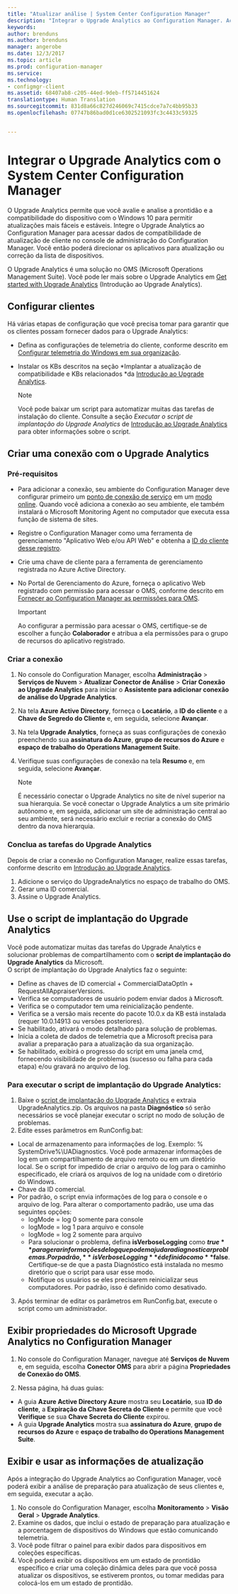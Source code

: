 ```yaml
---
title: "Atualizar análise | System Center Configuration Manager"
description: "Integrar o Upgrade Analytics ao Configuration Manager. Acessar dados de compatibilidade de atualização no seu console de administração. Dispositivos de destino para atualização ou correção."
keywords: 
author: brenduns
ms.author: brenduns
manager: angerobe
ms.date: 12/3/2017
ms.topic: article
ms.prod: configuration-manager
ms.service: 
ms.technology:
- configmgr-client
ms.assetid: 68407ab8-c205-44ed-9deb-ff5714451624
translationtype: Human Translation
ms.sourcegitcommit: 831d8a66c827d246069c7415cdce7a7c4bb95b33
ms.openlocfilehash: 07747b86bad0d1ce6302521093fc3c4433c59325


---
```


# <a name="integrate-upgrade-analytics-with-system-center-configuration-manager"></a>Integrar o Upgrade Analytics com o System Center Configuration Manager

O Upgrade Analytics permite que você avalie e analise a prontidão e a compatibilidade do dispositivo com o Windows 10 para permitir atualizações mais fáceis e estáveis. Integre o Upgrade Analytics ao Configuration Manager para acessar dados de compatibilidade de atualização de cliente no console de administração do Configuration Manager. Você então poderá direcionar os aplicativos para atualização ou correção da lista de dispositivos.

O Upgrade Analytics é uma solução no OMS (Microsoft Operations Management Suite). Você pode ler mais sobre o Upgrade Analytics em [Get started with Upgrade Analytics](https://technet.microsoft.com/itpro/windows/deploy/upgrade-analytics-get-started) (Introdução ao Upgrade Analytics).

## <a name="configure-clients"></a>Configurar clientes

Há várias etapas de configuração que você precisa tomar para garantir que os clientes possam fornecer dados para o Upgrade Analytics:

-  Defina as configurações de telemetria do cliente, conforme descrito em [Configurar telemetria do Windows em sua organização](https://technet.microsoft.com/itpro/windows/manage/configure-windows-telemetry-in-your-organization).
-  Instalar os KBs descritos na seção *Implantar a atualização de compatibilidade e KBs relacionados *da [Introdução ao Upgrade Analytics](https://technet.microsoft.com/itpro/windows/deploy/upgrade-analytics-get-started).

    > [!NOTE]
    > Você pode baixar um script para automatizar muitas das tarefas de instalação do cliente. Consulte a seção *Executar o script de implantação do Upgrade Analytics* de [Introdução ao Upgrade Analytics](https://technet.microsoft.com/itpro/windows/deploy/upgrade-analytics-get-started) para obter informações sobre o script.

## <a name="create-a-connection-to-upgrade-analytics"></a>Criar uma conexão com o Upgrade Analytics

### <a name="prerequisites"></a>Pré-requisitos

- Para adicionar a conexão, seu ambiente do Configuration Manager deve configurar primeiro um [ponto de conexão de serviço](/sccm/core/servers/deploy/configure/about-the-service-connection-point) em um [modo online](https://azure.microsoft.com/en-us/documentation/articles/resource-group-create-service-principal-portal/). Quando você adiciona a conexão ao seu ambiente, ele também instalará o Microsoft Monitoring Agent no computador que executa essa função de sistema de sites.
- Registre o Configuration Manager como uma ferramenta de gerenciamento "Aplicativo Web e/ou API Web" e obtenha a [ID do cliente desse registro](https://azure.microsoft.com/documentation/articles/active-directory-integrating-applications/).
- Crie uma chave de cliente para a ferramenta de gerenciamento registrada no Azure Active Directory.
- No Portal de Gerenciamento do Azure, forneça o aplicativo Web registrado com permissão para acessar o OMS, conforme descrito em [Fornecer ao Configuration Manager as permissões para OMS](https://azure.microsoft.com/en-us/documentation/articles/log-analytics-sccm/#provide-configuration-manager-with-permissions-to-oms).

    > [!IMPORTANT]
    > Ao configurar a permissão para acessar o OMS, certifique-se de escolher a função **Colaborador** e atribua a ela permissões para o grupo de recursos do aplicativo registrado.

### <a name="create-the-connection"></a>Criar a conexão

1.  No console do Configuration Manager, escolha **Administração** > **Serviços de Nuvem** > **Atualizar Conector de Análise** > **Criar Conexão ao Upgrade Analytics** para iniciar o **Assistente para adicionar conexão de análise do Upgrade Analytics**.
3.  Na tela **Azure Active Directory**, forneça o **Locatário**, a **ID do cliente** e a **Chave de Segredo do Cliente** e, em seguida, selecione **Avançar**.
4.  Na tela **Upgrade Analytics**, forneça as suas configurações de conexão preenchendo sua **assinatura do Azure**, **grupo de recursos do Azure** e **espaço de trabalho do Operations Management Suite**.
5.  Verifique suas configurações de conexão na tela **Resumo** e, em seguida, selecione **Avançar**.

    > [!NOTE]
    > É necessário conectar o Upgrade Analytics no site de nível superior na sua hierarquia. Se você conectar o Upgrade Analytics a um site primário autônomo e, em seguida, adicionar um site de administração central ao seu ambiente, será necessário excluir e recriar a conexão do OMS dentro da nova hierarquia.

### <a name="complete-upgrade-analytics-tasks"></a>Conclua as tarefas do Upgrade Analytics  

Depois de criar a conexão no Configuration Manager, realize essas tarefas, conforme descrito em [Introdução ao Upgrade Analytics](https://technet.microsoft.com/itpro/windows/deploy/upgrade-analytics-get-started).  

1. Adicione o serviço do UpgradeAnalytics no espaço de trabalho do OMS.  
2. Gerar uma ID comercial.  
3. Assine o Upgrade Analytics.   

## <a name="use-the-upgrade-analytics-deployment-script"></a>Use o script de implantação do Upgrade Analytics  

Você pode automatizar muitas das tarefas do Upgrade Analytics e solucionar problemas de compartilhamento com o **script de implantação do Upgrade Analytics** da Microsoft.  
O script de implantação do Upgrade Analytics faz o seguinte:  

- Define as chaves de ID comercial + CommercialDataOptIn + RequestAllAppraiserVersions.  
- Verifica se computadores de usuário podem enviar dados à Microsoft.  
- Verifica se o computador tem uma reinicialização pendente.   
- Verifica se a versão mais recente do pacote 10.0.x da KB está instalada (requer 10.0.14913 ou versões posteriores).  
- Se habilitado, ativará o modo detalhado para solução de problemas.  
- Inicia a coleta de dados de telemetria que a Microsoft precisa para avaliar a preparação para a atualização da sua organização.  
- Se habilitado, exibirá o progresso do script em uma janela cmd, fornecendo visibilidade de problemas (sucesso ou falha para cada etapa) e/ou gravará no arquivo de log.  

### <a name="to-run-the-upgrade-analytics-deployment-script"></a>Para executar o script de implantação do Upgrade Analytics:  

1. Baixe o [script de implantação do Upgrade Analytics](https://go.microsoft.com/fwlink/?LinkID=822966&clcid=0x409) e extraia UpgradeAnalytics.zip. Os arquivos na pasta **Diagnóstico** só serão necessários se você planejar executar o script no modo de solução de problemas.  
2. Edite esses parâmetros em RunConfig.bat:  
- Local de armazenamento para informações de log. Exemplo: % SystemDrive%\UADiagnostics. Você pode armazenar informações de log em um compartilhamento de arquivo remoto ou em um diretório local. Se o script for impedido de criar o arquivo de log para o caminho especificado, ele criará os arquivos de log na unidade com o diretório do Windows.  
- Chave da ID comercial.  
- Por padrão, o script envia informações de log para o console e o arquivo de log. Para alterar o comportamento padrão, use uma das seguintes opções:  
    - logMode = log 0 somente para console  
    - logMode = log 1 para arquivo e console  
    - logMode = log 2 somente para arquivo  
    - Para solucionar o problema, defina **isVerboseLogging** como **$true** para gerar informações de log que podem ajudar a diagnosticar problemas. Por padrão, **isVerboseLogging** é definido como **$false**. Certifique-se de que a pasta Diagnóstico está instalada no mesmo diretório que o script para usar esse modo.  
    - Notifique os usuários se eles precisarem reinicializar seus computadores. Por padrão, isso é definido como desativado.  

3. Após terminar de editar os parâmetros em RunConfig.bat, execute o script como um administrador.  


## <a name="view-microsoft-upgrade-analytics-properties-in-configuration-manager"></a>Exibir propriedades do Microsoft Upgrade Analytics no Configuration Manager  

1.  No console do Configuration Manager, navegue até **Serviços de Nuvem** e, em seguida, escolha **Conector OMS** para abrir a página **Propriedades de Conexão do OMS**.  

2.  Nessa página, há duas guias:
  * A guia **Azure Active Directory Azure** mostra seu **Locatário**, sua **ID do cliente**, a **Expiração da Chave Secreta do Cliente** e permite que você **Verifique** se sua **Chave Secreta do Cliente** expirou.
  * A guia **Upgrade Analytics** mostra sua **assinatura do Azure**, **grupo de recursos do Azure** e **espaço de trabalho do Operations Management Suite**.

## <a name="view-and-use-the-upgrade-information"></a>Exibir e usar as informações de atualização

Após a integração do Upgrade Analytics ao Configuration Manager, você poderá exibir a análise de preparação para atualização de seus clientes e, em seguida, executar a ação.

1. No console do Configuration Manager, escolha **Monitoramento** > **Visão Geral** > **Upgrade Analytics**.
2. Examine os dados, que inclui o estado de preparação para atualização e a porcentagem de dispositivos do Windows que estão comunicando telemetria.
3. Você pode filtrar o painel para exibir dados para dispositivos em coleções específicas.
4. Você poderá exibir os dispositivos em um estado de prontidão específico e criar uma coleção dinâmica deles para que você possa atualizar os dispositivos, se estiverem prontos, ou tomar medidas para colocá-los em um estado de prontidão.



<!--HONumber=Feb17_HO2-->



